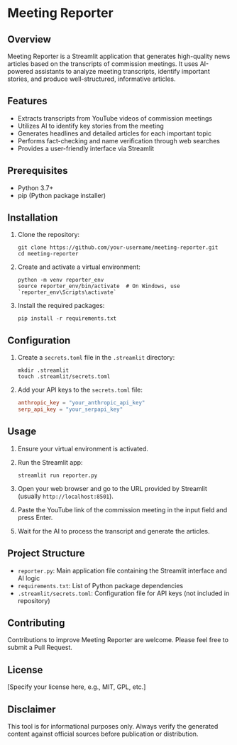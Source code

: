 # Meeting Reporter

## Overview

Meeting Reporter is a Streamlit application that generates high-quality news articles based on the transcripts of commission meetings. It uses AI-powered assistants to analyze meeting transcripts, identify important stories, and produce well-structured, informative articles.

## Features

- Extracts transcripts from YouTube videos of commission meetings
- Utilizes AI to identify key stories from the meeting
- Generates headlines and detailed articles for each important topic
- Performs fact-checking and name verification through web searches
- Provides a user-friendly interface via Streamlit

## Prerequisites

- Python 3.7+
- pip (Python package installer)

## Installation

1. Clone the repository:
   ```
   git clone https://github.com/your-username/meeting-reporter.git
   cd meeting-reporter
   ```

2. Create and activate a virtual environment:
   ```
   python -m venv reporter_env
   source reporter_env/bin/activate  # On Windows, use `reporter_env\Scripts\activate`
   ```

3. Install the required packages:
   ```
   pip install -r requirements.txt
   ```

## Configuration

1. Create a `secrets.toml` file in the `.streamlit` directory:
   ```
   mkdir .streamlit
   touch .streamlit/secrets.toml
   ```

2. Add your API keys to the `secrets.toml` file:
   ```toml
   anthropic_key = "your_anthropic_api_key"
   serp_api_key = "your_serpapi_key"
   ```

## Usage

1. Ensure your virtual environment is activated.

2. Run the Streamlit app:
   ```
   streamlit run reporter.py
   ```

3. Open your web browser and go to the URL provided by Streamlit (usually `http://localhost:8501`).

4. Paste the YouTube link of the commission meeting in the input field and press Enter.

5. Wait for the AI to process the transcript and generate the articles.

## Project Structure

- `reporter.py`: Main application file containing the Streamlit interface and AI logic
- `requirements.txt`: List of Python package dependencies
- `.streamlit/secrets.toml`: Configuration file for API keys (not included in repository)

## Contributing

Contributions to improve Meeting Reporter are welcome. Please feel free to submit a Pull Request.

## License

[Specify your license here, e.g., MIT, GPL, etc.]

## Disclaimer

This tool is for informational purposes only. Always verify the generated content against official sources before publication or distribution.